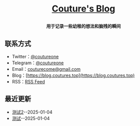 **<p align="center">[Couture's Blog](https://blog.coutureone.top)</p>**
====

**<p align="center">用于记录一些幼稚的想法和脑残的瞬间</p>**


## 联系方式
- Twitter：[@coutureone](https://twitter.com/coutureone)
- Telegram：[@coutureone](https://t.me/coutureone)
- Email：[couturecome@gmail.com](mailto:couturecome@gmail.@163.com)
- Blog：[https://blog.coutures.top](https://blog.coutures.top)
- RSS：[RSS Feed](https://raw.githubusercontent.com/coutureone/gitblog/master/feed.xml)

## 最近更新
- [测试2](https://github.com/coutureone/gitblog/issues/2)--2025-01-04
- [测试](https://github.com/coutureone/gitblog/issues/1)--2025-01-04
